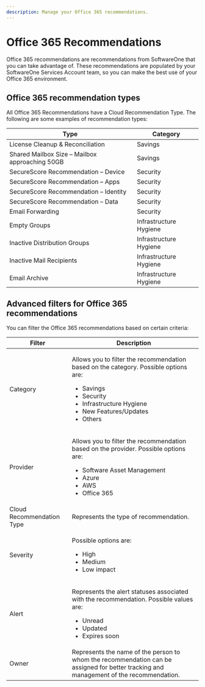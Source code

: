 ```yaml
---
description: Manage your Office 365 recommendations.
---
```


# Office 365 Recommendations

Office 365 recommendations are recommendations from SoftwareOne that you can take advantage of. These recommendations are populated by your SoftwareOne Services Account team, so you can make the best use of your Office 365 environment.

## Office 365 recommendation types <a href="#recommendation-types-for-office-365-recommendations" id="recommendation-types-for-office-365-recommendations"></a>

All Office 365 Recommendations have a Cloud Recommendation Type. The following are some examples of recommendation types:

| Type                                           | Category               |
| ---------------------------------------------- | ---------------------- |
| License Cleanup & Reconciliation               | Savings                |
| Shared Mailbox Size – Mailbox approaching 50GB | Savings                |
| SecureScore Recommendation – Device            | Security               |
| SecureScore Recommendation – Apps              | Security               |
| SecureScore Recommendation – Identity          | Security               |
| SecureScore Recommendation – Data              | Security               |
| Email Forwarding                               | Security               |
| Empty Groups                                   | Infrastructure Hygiene |
| Inactive Distribution Groups                   | Infrastructure Hygiene |
| Inactive Mail Recipients                       | Infrastructure Hygiene |
| Email Archive                                  | Infrastructure Hygiene |

## Advanced filters for Office 365 recommendations <a href="#advanced-filters-for-office-365-recommendations" id="advanced-filters-for-office-365-recommendations"></a>

You can filter the Office 365 recommendations based on certain criteria:

| Filter                    | Description                                                                                                                                                                                                      |
| ------------------------- | ---------------------------------------------------------------------------------------------------------------------------------------------------------------------------------------------------------------- |
| Category                  | <p>Allows you to filter the recommendation based on the category. Possible options are:</p><ul><li>Savings</li><li>Security</li><li>Infrastructure Hygiene</li><li>New Features/Updates</li><li>Others</li></ul> |
| Provider                  | <p>Allows you to filter the recommendation based on the provider. Possible options are:</p><ul><li>Software Asset Management</li><li>Azure</li><li>AWS</li><li>Office 365</li></ul>                              |
| Cloud Recommendation Type | Represents the type of recommendation.                                                                                                                                                                           |
| Severity                  | <p>Possible options are:</p><ul><li>High</li><li>Medium</li><li>Low impact</li></ul>                                                                                                                             |
| Alert                     | <p>Represents the alert statuses associated with the recommendation. Possible values are:</p><ul><li>Unread</li><li>Updated</li><li>Expires soon</li></ul>                                                       |
| Owner                     | Represents the name of the person to whom the recommendation can be assigned for better tracking and management of the recommendation.                                                                           |

